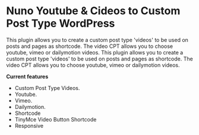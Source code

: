 # Nuno Youtube & Cideos to Custom Post Type WordPress

This plugin allows you to create a custom post type 'videos' to be used on posts and pages as shortcode. The video CPT allows you to choose youtube, vimeo or dailymotion videos.
This plugin allows you to create a custom post type 'videos' to be used on posts and pages as shortcode. The video CPT allows you to choose youtube, vimeo or dailymotion videos.

**Current features**

* Custom Post Type Videos.
* Youtube.
* Vimeo.
* Dailymotion.
* Shortcode
* TinyMce Video Button Shortcode
* Responsive
